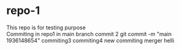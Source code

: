# repo-1
This repo is for testing purpose 
<br>
Commiting in repo1 in main branch
commit 2
git commit -m "main 1936148654"
commiting3
commiting4
new commiting
merger
helli
